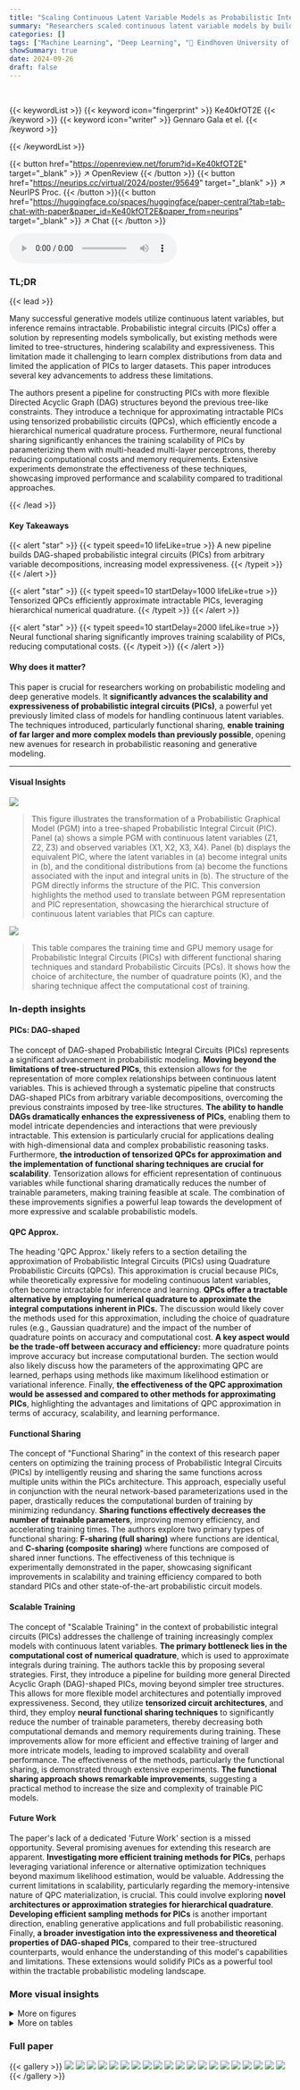 ```yaml
---
title: "Scaling Continuous Latent Variable Models as Probabilistic Integral Circuits"
summary: "Researchers scaled continuous latent variable models by building DAG-shaped probabilistic integral circuits (PICs) and training them efficiently using tensorized architectures and neural functional sh..."
categories: []
tags: ["Machine Learning", "Deep Learning", "🏢 Eindhoven University of Technology",]
showSummary: true
date: 2024-09-26
draft: false
---
```


<br>

{{< keywordList >}}
{{< keyword icon="fingerprint" >}} Ke40kfOT2E {{< /keyword >}}
{{< keyword icon="writer" >}} Gennaro Gala et el. {{< /keyword >}}
 
{{< /keywordList >}}

{{< button href="https://openreview.net/forum?id=Ke40kfOT2E" target="_blank" >}}
↗ OpenReview
{{< /button >}}
{{< button href="https://neurips.cc/virtual/2024/poster/95649" target="_blank" >}}
↗ NeurIPS Proc.
{{< /button >}}{{< button href="https://huggingface.co/spaces/huggingface/paper-central?tab=tab-chat-with-paper&paper_id=Ke40kfOT2E&paper_from=neurips" target="_blank" >}}
↗ Chat
{{< /button >}}



<audio controls>
    <source src="https://ai-paper-reviewer.com/Ke40kfOT2E/podcast.wav" type="audio/wav">
    Your browser does not support the audio element.
</audio>


### TL;DR


{{< lead >}}

Many successful generative models utilize continuous latent variables, but inference remains intractable.  Probabilistic integral circuits (PICs) offer a solution by representing models symbolically, but existing methods were limited to tree-structures, hindering scalability and expressiveness. This limitation made it challenging to learn complex distributions from data and limited the application of PICs to larger datasets.  This paper introduces several key advancements to address these limitations. 

The authors present a pipeline for constructing PICs with more flexible Directed Acyclic Graph (DAG) structures beyond the previous tree-like constraints.  They introduce a technique for approximating intractable PICs using tensorized probabilistic circuits (QPCs), which efficiently encode a hierarchical numerical quadrature process.  Furthermore, neural functional sharing significantly enhances the training scalability of PICs by parameterizing them with multi-headed multi-layer perceptrons, thereby reducing computational costs and memory requirements.  Extensive experiments demonstrate the effectiveness of these techniques, showcasing improved performance and scalability compared to traditional approaches.

{{< /lead >}}


#### Key Takeaways

{{< alert "star" >}}
{{< typeit speed=10 lifeLike=true >}} A new pipeline builds DAG-shaped probabilistic integral circuits (PICs) from arbitrary variable decompositions, increasing model expressiveness. {{< /typeit >}}
{{< /alert >}}

{{< alert "star" >}}
{{< typeit speed=10 startDelay=1000 lifeLike=true >}} Tensorized QPCs efficiently approximate intractable PICs, leveraging hierarchical numerical quadrature. {{< /typeit >}}
{{< /alert >}}

{{< alert "star" >}}
{{< typeit speed=10 startDelay=2000 lifeLike=true >}} Neural functional sharing significantly improves training scalability of PICs, reducing computational costs. {{< /typeit >}}
{{< /alert >}}

#### Why does it matter?
This paper is crucial for researchers working on probabilistic modeling and deep generative models.  It **significantly advances the scalability and expressiveness of probabilistic integral circuits (PICs)**, a powerful yet previously limited class of models for handling continuous latent variables. The techniques introduced, particularly functional sharing, **enable training of far larger and more complex models than previously possible**, opening new avenues for research in probabilistic reasoning and generative modeling.

------
#### Visual Insights



![](https://ai-paper-reviewer.com/Ke40kfOT2E/figures_2_1.jpg)

> This figure illustrates the transformation of a Probabilistic Graphical Model (PGM) into a tree-shaped Probabilistic Integral Circuit (PIC).  Panel (a) shows a simple PGM with continuous latent variables (Z1, Z2, Z3) and observed variables (X1, X2, X3, X4). Panel (b) displays the equivalent PIC, where the latent variables in (a) become integral units in (b), and the conditional distributions from (a) become the functions associated with the input and integral units in (b). The structure of the PGM directly informs the structure of the PIC. This conversion highlights the method used to translate between PGM representation and PIC representation, showcasing the hierarchical structure of continuous latent variables that PICs can capture.





![](https://ai-paper-reviewer.com/Ke40kfOT2E/tables_3_1.jpg)

> This table compares the training time and GPU memory usage for Probabilistic Integral Circuits (PICs) with different functional sharing techniques and standard Probabilistic Circuits (PCs). It shows how the choice of architecture, the number of quadrature points (K), and the sharing technique affect the computational cost of training.





### In-depth insights


#### PICs: DAG-shaped
The concept of DAG-shaped Probabilistic Integral Circuits (PICs) represents a significant advancement in probabilistic modeling.  **Moving beyond the limitations of tree-structured PICs**, this extension allows for the representation of more complex relationships between continuous latent variables.  This is achieved through a systematic pipeline that constructs DAG-shaped PICs from arbitrary variable decompositions, overcoming the previous constraints imposed by tree-like structures. **The ability to handle DAGs dramatically enhances the expressiveness of PICs**, enabling them to model intricate dependencies and interactions that were previously intractable.  This extension is particularly crucial for applications dealing with high-dimensional data and complex probabilistic reasoning tasks. Furthermore, **the introduction of tensorized QPCs for approximation and the implementation of functional sharing techniques are crucial for scalability**.  Tensorization allows for efficient representation of continuous variables while functional sharing dramatically reduces the number of trainable parameters, making training feasible at scale.  The combination of these improvements signifies a powerful leap towards the development of more expressive and scalable probabilistic models.

#### QPC Approx.
The heading 'QPC Approx.' likely refers to a section detailing the approximation of Probabilistic Integral Circuits (PICs) using Quadrature Probabilistic Circuits (QPCs).  This approximation is crucial because PICs, while theoretically expressive for modeling continuous latent variables, often become intractable for inference and learning. **QPCs offer a tractable alternative by employing numerical quadrature to approximate the integral computations inherent in PICs.** The discussion would likely cover the methods used for this approximation, including the choice of quadrature rules (e.g., Gaussian quadrature) and the impact of the number of quadrature points on accuracy and computational cost.  **A key aspect would be the trade-off between accuracy and efficiency:** more quadrature points improve accuracy but increase computational burden.  The section would also likely discuss how the parameters of the approximating QPC are learned, perhaps using methods like maximum likelihood estimation or variational inference.  Finally, **the effectiveness of the QPC approximation would be assessed and compared to other methods for approximating PICs**, highlighting the advantages and limitations of QPC approximation in terms of accuracy, scalability, and learning performance.

#### Functional Sharing
The concept of "Functional Sharing" in the context of this research paper centers on optimizing the training process of Probabilistic Integral Circuits (PICs) by intelligently reusing and sharing the same functions across multiple units within the PICs architecture. This approach, especially useful in conjunction with the neural network-based parameterizations used in the paper, drastically reduces the computational burden of training by minimizing redundancy.  **Sharing functions effectively decreases the number of trainable parameters**, improving memory efficiency, and accelerating training times. The authors explore two primary types of functional sharing: **F-sharing (full sharing)** where functions are identical, and **C-sharing (composite sharing)** where functions are composed of shared inner functions. The effectiveness of this technique is experimentally demonstrated in the paper, showcasing significant improvements in scalability and training efficiency compared to both standard PICs and other state-of-the-art probabilistic circuit models.

#### Scalable Training
The concept of "Scalable Training" in the context of probabilistic integral circuits (PICs) addresses the challenge of training increasingly complex models with continuous latent variables.  **The primary bottleneck lies in the computational cost of numerical quadrature**, which is used to approximate integrals during training.  The authors tackle this by proposing several strategies.  First, they introduce a pipeline for building more general Directed Acyclic Graph (DAG)-shaped PICs, moving beyond simpler tree structures.  This allows for more flexible model architectures and potentially improved expressiveness. Second, they utilize **tensorized circuit architectures**, and third, they employ **neural functional sharing techniques** to significantly reduce the number of trainable parameters, thereby decreasing both computational demands and memory requirements during training. These improvements allow for more efficient and effective training of larger and more intricate models, leading to improved scalability and overall performance.  The effectiveness of the methods, particularly the functional sharing, is demonstrated through extensive experiments. **The functional sharing approach shows remarkable improvements**, suggesting a practical method to increase the size and complexity of trainable PIC models.

#### Future Work
The paper's lack of a dedicated 'Future Work' section is a missed opportunity.  Several promising avenues for extending this research are apparent.  **Investigating more efficient training methods for PICs**, perhaps leveraging variational inference or alternative optimization techniques beyond maximum likelihood estimation, would be valuable.  Addressing the current limitations in scalability, particularly regarding the memory-intensive nature of QPC materialization, is crucial.  This could involve exploring **novel architectures or approximation strategies for hierarchical quadrature**.  **Developing efficient sampling methods for PICs** is another important direction, enabling generative applications and full probabilistic reasoning. Finally,  **a broader investigation into the expressiveness and theoretical properties of DAG-shaped PICs**, compared to their tree-structured counterparts, would enhance the understanding of this model's capabilities and limitations. These extensions would solidify PICs as a powerful tool within the tractable probabilistic modeling landscape.


### More visual insights

<details>
<summary>More on figures
</summary>


![](https://ai-paper-reviewer.com/Ke40kfOT2E/figures_3_1.jpg)

> This figure illustrates the four-step pipeline for building and training Probabilistic Integral Circuits (PICs). It starts with an arbitrary Directed Acyclic Graph-shaped Region Graph (RG) which represents a hierarchical variable decomposition. This RG is then converted into a DAG-shaped PIC using Algorithm 1 and the Tucker-merge technique.  The intractable PIC is then approximated by a tensorized Quadrature Probabilistic Circuit (QPC) using Algorithm 3 and a hierarchical quadrature process. Finally, the QPC is folded to improve inference speed.


![](https://ai-paper-reviewer.com/Ke40kfOT2E/figures_4_1.jpg)

> This figure illustrates the process of converting a 3-variate function into a sum-product layer using multivariate numerical quadrature.  It shows how an infinite quasi-tensor representation (a) is first approximated as a finite tensor (b) using integration points and weights, then flattened into a matrix (c) and finally used to parameterize a Tucker layer (d), a common architecture in probabilistic circuits.


![](https://ai-paper-reviewer.com/Ke40kfOT2E/figures_6_1.jpg)

> This figure illustrates the concept of neural functional sharing in the context of Probabilistic Integral Circuits (PICs). It shows how a multi-headed Multi-Layer Perceptron (MLP) with Fourier Features can parameterize a group of integral units within a PIC. The process of materializing the PIC into a Quadrature Probabilistic Circuit (QPC) leads to a folded CP-layer, which is a more efficient representation. The key idea is that the MLP is only evaluated K^2 times (K being the number of quadrature points), instead of 4K^2 times, resulting in computational savings.


![](https://ai-paper-reviewer.com/Ke40kfOT2E/figures_7_1.jpg)

> This figure compares the GPU memory and time required for training Probabilistic Integral Circuits (PICs) with and without functional sharing against standard Probabilistic Circuits (PCs).  It demonstrates that functional sharing allows PICs to scale similarly to PCs, while requiring significantly fewer parameters (up to 99% less). The figure also shows the number of trainable parameters for PCs and PICs with varying parameters (K and M).


![](https://ai-paper-reviewer.com/Ke40kfOT2E/figures_8_1.jpg)

> This figure compares the GPU memory and time required for an optimization step using PCs, PICs with functional sharing, and PICs without functional sharing. It also shows the number of trainable parameters for PCs and PICs with different architectures and hyperparameters. The results demonstrate that using functional sharing in PICs reduces the resources required for training compared to PCs and PICs without functional sharing.


![](https://ai-paper-reviewer.com/Ke40kfOT2E/figures_17_1.jpg)

> This figure illustrates the four stages of the proposed pipeline for building and training probabilistic integral circuits (PICs).  It starts with a region graph (RG), a DAG representing a hierarchical decomposition of variables. This RG is then converted into a DAG-shaped PIC using Algorithm 1 and a merging strategy (Tucker-merge shown here, but CP-merge is another option). The resulting PIC, if intractable, is then approximated by a tensorized quadrature probabilistic circuit (QPC) via Algorithm 3, which encodes the hierarchical quadrature process. Finally, to speed up inference, the QPC is folded, reducing the number of layers while maintaining the expressiveness.


![](https://ai-paper-reviewer.com/Ke40kfOT2E/figures_17_2.jpg)

> This figure compares the GPU memory and time required for an optimization step for PCs and PICs with and without functional sharing.  It shows that PICs with functional sharing use comparable resources to PCs, while those without functional sharing require significantly more resources.  The figure also displays the number of trainable parameters for both PCs and PICs, demonstrating that PICs with functional sharing have up to 99% fewer parameters. The experiment uses a batch of 128 64x64 RGB images and the Adam optimizer.


</details>




<details>
<summary>More on tables
</summary>


![](https://ai-paper-reviewer.com/Ke40kfOT2E/tables_8_1.jpg)
> This table compares the test-set bits-per-dimension (bpd) for different models on MNIST-family datasets (MNIST, Fashion-MNIST, EMNIST).  It shows that QPCs (Quadrature Probabilistic Circuits) generally outperform other models, including various Probabilistic Circuits (PCs) and Deep Generative Models (DGMs). The best performing QPC architecture is highlighted.

![](https://ai-paper-reviewer.com/Ke40kfOT2E/tables_8_2.jpg)
> This table compares the performance of QPCs and PCs on various image datasets (CIFAR, ImageNet32, ImageNet64, and CelebA).  The results show that QPCs generally outperform PCs in terms of bits per dimension (bpd), indicating better model efficiency.  Different preprocessing methods (YCoCg and YCoCg-R) are used for some datasets, affecting the bpd values and are indicated by asterisks and daggers respectively.  The best performing QPC architecture for each dataset is also specified.

![](https://ai-paper-reviewer.com/Ke40kfOT2E/tables_14_1.jpg)
> This table compares the training time and GPU memory usage for Probabilistic Integral Circuits (PICs) and Probabilistic Circuits (PCs) with different architectures, sizes, and sharing techniques.  It shows the impact of functional sharing on resource utilization during training, indicating that functional sharing in PICs can reduce the required resources to levels comparable to those needed for PCs.

![](https://ai-paper-reviewer.com/Ke40kfOT2E/tables_15_1.jpg)
> This table presents the results of an experiment comparing the training time and GPU memory usage of Probabilistic Integral Circuits (PICs) with and without functional sharing, and standard PCs.  Different architectures (QT-CP, QG-CP, QG-TK), integration points (K), and sharing techniques (F, C, N) are varied to assess their impact on resource consumption. The results show the computational cost of training different configurations of PICs compared to standard PCs. 

![](https://ai-paper-reviewer.com/Ke40kfOT2E/tables_18_1.jpg)
> This table presents the results of experiments comparing the training time and GPU memory usage of PCs and PICs with different architectures (QT-CP, QG-CP, QG-TK), quadrature points (K), and functional sharing techniques (F, C, N).  The table shows how functional sharing in PICs allows for scaling to larger models compared to PCs and PICs without functional sharing.

![](https://ai-paper-reviewer.com/Ke40kfOT2E/tables_18_2.jpg)
> This table presents the results of an experiment comparing the training time and GPU memory usage of Probabilistic Integral Circuits (PICs) and Probabilistic Circuits (PCs) with various configurations.  The experiment varied the architecture (QT-CP, QG-CP, QG-TK), the number of quadrature points (K), the model type (PC or PIC), and the type of functional sharing used (C, F, N).  The results demonstrate the impact of each configuration on computational resources.

![](https://ai-paper-reviewer.com/Ke40kfOT2E/tables_19_1.jpg)
> This table presents the results of experiments comparing the time and GPU memory required for an Adam optimization step using different model configurations. The configurations vary across several factors: the type of region graph (QT-CP, QG-CP, QG-TK), the size of K (which affects the number of quadrature points), the type of model (PC or PIC), and the sharing techniques used (C, F, N). For each model, a pair (·,·) is provided to specify the sharing technique applied to the input and inner layers.  The top part of the table displays the time, and the bottom displays the GPU memory usage.

![](https://ai-paper-reviewer.com/Ke40kfOT2E/tables_19_2.jpg)
> This table compares the training time and GPU memory usage for PCs and PICs with different architectures,  K values, and functional sharing techniques.  It shows that functional sharing in PICs allows scaling to larger models without significant increase in resource consumption.

![](https://ai-paper-reviewer.com/Ke40kfOT2E/tables_20_1.jpg)
> This table compares the performance of Probabilistic Circuits (PCs) with and without a shared input layer on MNIST-family datasets.  Three different architectures are used (QT-CP-512, QG-CP-512, QG-TK-64). The results are measured in bits-per-dimension (bpd), showing the impact of the shared input layer on model performance for different datasets within the MNIST family.

![](https://ai-paper-reviewer.com/Ke40kfOT2E/tables_20_2.jpg)
> This table compares the performance of Probabilistic Circuits (PCs) with and without a shared input layer on the MNIST-family datasets. Three different architectures (QT-CP-512, QG-CP-512, and QG-TK-64) are used in the comparison.  The bits-per-dimension (bpd) metric is used to evaluate the performance, providing a measure of the model's ability to represent the data efficiently. The results show whether having a shared input layer significantly impacts performance.

![](https://ai-paper-reviewer.com/Ke40kfOT2E/tables_20_3.jpg)
> This table compares the performance of QPCs and PCs on MNIST and FashionMNIST datasets.  The QPCs consistently outperform the PCs across different numbers of quadrature points (K).  The QPCs used F-sharing for input units and C-sharing for integral units, while the PCs used no parameter sharing.  The results are averaged over 5 runs.

![](https://ai-paper-reviewer.com/Ke40kfOT2E/tables_21_1.jpg)
> This table presents a comparison of the performance of QPCs and PCs as density estimators on various image datasets.  It shows the bits-per-dimension (bpd) for different architectures (QT-CP, QG-CP, QG-TK) and sizes (K) of the models.  The results highlight the consistent improvement of QPCs over PCs across different datasets and model configurations.

![](https://ai-paper-reviewer.com/Ke40kfOT2E/tables_21_2.jpg)
> This table compares the performance of QPCs and PCs on several image datasets, showing the bits-per-dimension (bpd) for various architectures.  It highlights that QPCs generally outperform PCs on these tasks, demonstrating the effectiveness of using QPCs materialized from PICs.

</details>




### Full paper

{{< gallery >}}
<img src="https://ai-paper-reviewer.com/Ke40kfOT2E/1.png" class="grid-w50 md:grid-w33 xl:grid-w25" />
<img src="https://ai-paper-reviewer.com/Ke40kfOT2E/2.png" class="grid-w50 md:grid-w33 xl:grid-w25" />
<img src="https://ai-paper-reviewer.com/Ke40kfOT2E/3.png" class="grid-w50 md:grid-w33 xl:grid-w25" />
<img src="https://ai-paper-reviewer.com/Ke40kfOT2E/4.png" class="grid-w50 md:grid-w33 xl:grid-w25" />
<img src="https://ai-paper-reviewer.com/Ke40kfOT2E/5.png" class="grid-w50 md:grid-w33 xl:grid-w25" />
<img src="https://ai-paper-reviewer.com/Ke40kfOT2E/6.png" class="grid-w50 md:grid-w33 xl:grid-w25" />
<img src="https://ai-paper-reviewer.com/Ke40kfOT2E/7.png" class="grid-w50 md:grid-w33 xl:grid-w25" />
<img src="https://ai-paper-reviewer.com/Ke40kfOT2E/8.png" class="grid-w50 md:grid-w33 xl:grid-w25" />
<img src="https://ai-paper-reviewer.com/Ke40kfOT2E/9.png" class="grid-w50 md:grid-w33 xl:grid-w25" />
<img src="https://ai-paper-reviewer.com/Ke40kfOT2E/10.png" class="grid-w50 md:grid-w33 xl:grid-w25" />
<img src="https://ai-paper-reviewer.com/Ke40kfOT2E/11.png" class="grid-w50 md:grid-w33 xl:grid-w25" />
<img src="https://ai-paper-reviewer.com/Ke40kfOT2E/12.png" class="grid-w50 md:grid-w33 xl:grid-w25" />
<img src="https://ai-paper-reviewer.com/Ke40kfOT2E/13.png" class="grid-w50 md:grid-w33 xl:grid-w25" />
<img src="https://ai-paper-reviewer.com/Ke40kfOT2E/14.png" class="grid-w50 md:grid-w33 xl:grid-w25" />
<img src="https://ai-paper-reviewer.com/Ke40kfOT2E/15.png" class="grid-w50 md:grid-w33 xl:grid-w25" />
<img src="https://ai-paper-reviewer.com/Ke40kfOT2E/16.png" class="grid-w50 md:grid-w33 xl:grid-w25" />
<img src="https://ai-paper-reviewer.com/Ke40kfOT2E/17.png" class="grid-w50 md:grid-w33 xl:grid-w25" />
<img src="https://ai-paper-reviewer.com/Ke40kfOT2E/18.png" class="grid-w50 md:grid-w33 xl:grid-w25" />
<img src="https://ai-paper-reviewer.com/Ke40kfOT2E/19.png" class="grid-w50 md:grid-w33 xl:grid-w25" />
<img src="https://ai-paper-reviewer.com/Ke40kfOT2E/20.png" class="grid-w50 md:grid-w33 xl:grid-w25" />
{{< /gallery >}}